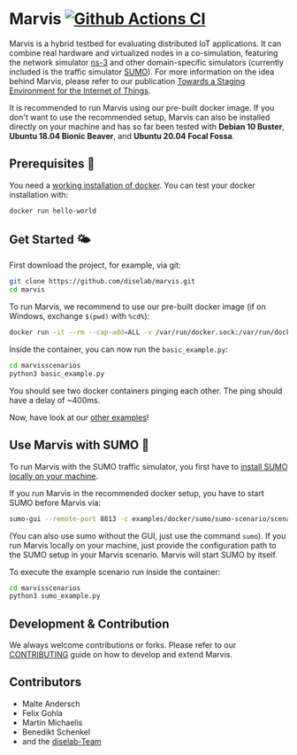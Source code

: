 # Marvis [![Github Actions CI](https://github.com/diselab/marvis/actions/workflows/main.yml/badge.svg)](https://github.com/diselab/marvis/actions/workflows/main.yml)

Marvis is a hybrid testbed for evaluating distributed IoT applications.
It can combine real hardware and virtualized nodes in a co-simulation, featuring the network simulator [ns-3](https://nsnam.org) and other domain-specific simulators (currently included is the traffic simulator [SUMO](https://sumo.dlr.de)).
For more information on the idea behind Marvis, please refer to our publication [Towards a Staging Environment for the Internet of Things](https://arxiv.org/pdf/2101.10697.pdf).

It is recommended to run Marvis using our pre-built docker image.
If you don't want to use the recommended setup, Marvis can also be installed directly on your machine and has so far been tested with **Debian 10 Buster**, **Ubuntu 18.04 Bionic Beaver**, and **Ubuntu 20.04 Focal Fossa**.


## Prerequisites 🤖

You need a [working installation of docker](https://docs.docker.com/engine/install/ubuntu/). You can test your docker installation with:
```sh
docker run hello-world
```

## Get Started 🌤

First download the project, for example, via git:

```sh
git clone https://github.com/diselab/marvis.git
cd marvis
```

To run Marvis, we recommend to use our pre-built docker image (if on Windows, exchange `$(pwd)` with `%cd%`):
```sh
docker run -it --rm --cap-add=ALL -v /var/run/docker.sock:/var/run/docker.sock -v $(pwd)/examples:/marvisscenarios --net host --pid host --userns host --privileged ghcr.io/diselab/marvis:latest /bin/bash
```

Inside the container, you can now run the `basic_example.py`:

```sh
cd marvisscenarios
python3 basic_example.py
```

You should see two docker containers pinging each other. The ping should have a delay of ~400ms.

Now, have look at our [other examples](https://github.com/diselab/marvis/tree/master/examples)!


## Use Marvis with SUMO 🚗

To run Marvis with the SUMO traffic simulator, you first have to [install SUMO locally on your machine](https://sumo.dlr.de/docs/Installing/index.html).

If you run Marvis in the recommended docker setup, you have to start SUMO before Marvis via:

```sh
sumo-gui --remote-port 8813 -c examples/docker/sumo/sumo-scenario/scenario.sumocfg
```

(You can also use sumo without the GUI, just use the command `sumo`).
If you run Marvis locally on your machine, just provide the configuration path to the SUMO setup in your Marvis scenario. Marvis will start SUMO by itself. 

To execute the example scenario run inside the container:

```sh
cd marvisscenarios
python3 sumo_example.py
```


## Development & Contribution

We always welcome contributions or forks.
Please refer to our [CONTRIBUTING](https://github.com/diselab/marvis/blob/master/CONTIBRUTING.md) guide on how to develop and extend Marvis.


## Contributors

 - Malte Andersch
 - Felix Gohla
 - Martin Michaelis
 - Benedikt Schenkel
 - and the [diselab-Team](https://diselab.berlin)
